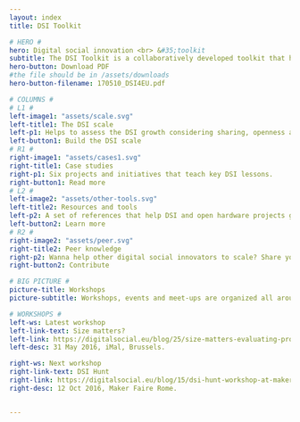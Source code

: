 ```yaml
---
layout: index
title: DSI Toolkit

# HERO #
hero: Digital social innovation <br> &#35;toolkit
subtitle: The DSI Toolkit is a collaboratively developed toolkit that helps projects to scale in a sustainable way, generating a better impact.
hero-button: Download PDF
#the file should be in /assets/downloads
hero-button-filename: 170510_DSI4EU.pdf

# COLUMNS #
# L1 #
left-image1: "assets/scale.svg"
left-title1: The DSI scale
left-p1: Helps to assess the DSI growth considering sharing, openness and societal good.
left-button1: Build the DSI scale
# R1 #
right-image1: "assets/cases1.svg"
right-title1: Case studies
right-p1: Six projects and initiatives that teach key DSI lessons.
right-button1: Read more
# L2 #
left-image2: "assets/other-tools.svg"
left-title2: Resources and tools
left-p2: A set of references that help DSI and open hardware projects grow healthy and strong.
left-button2: Learn more
# R2 #
right-image2: "assets/peer.svg"
right-title2: Peer knowledge
right-p2: Wanna help other digital social innovators to scale? Share your knowledge!
right-button2: Contribute

# BIG PICTURE #
picture-title: Workshops
picture-subtitle: Workshops, events and meet-ups are organized all around Europe to built a DSI community-generated knowledge and promote social sustainable growth. The experimental training programme engaged digital social innovators in discussing and exploring strategies to scale their endeavours by sharing best practices and problem-solving tactics.

# WORKSHOPS #
left-ws: Latest workshop
left-link-text: Size matters?
left-link: https://digitalsocial.eu/blog/25/size-matters-evaluating-prosperity-and-growth
left-desc: 31 May 2016, iMal, Brussels.

right-ws: Next workshop
right-link-text: DSI Hunt
right-link: https://digitalsocial.eu/blog/15/dsi-hunt-workshop-at-maker-faire-rome-friday-14-october-2016
right-desc: 12 Oct 2016, Maker Faire Rome.


---
```

